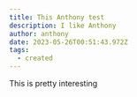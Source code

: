```yaml
---
title: This Anthony test
description: I like Anthony
author: anthony
date: 2023-05-26T00:51:43.972Z
tags:
  - created
---
```

This is pretty interesting